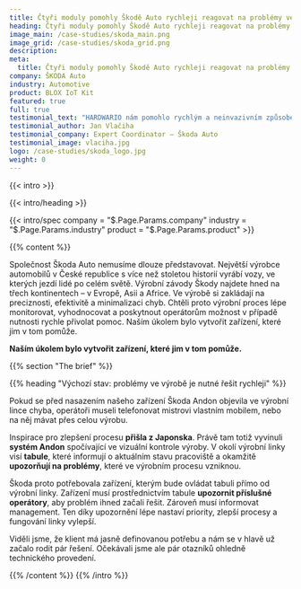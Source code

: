 ```yaml
---
title: Čtyři moduly pomohly Škodě Auto rychleji reagovat na problémy ve výrobě
heading: Čtyři moduly pomohly Škodě Auto rychleji reagovat na problémy ve výrobě
image_main: /case-studies/skoda_main.png
image_grid: /case-studies/skoda_grid.png
description:
meta:
  title: Čtyři moduly pomohly Škodě Auto rychleji reagovat na problémy ve výrobě | HARDWARIO případová studie
company: ŠKODA Auto
industry: Automotive
product: BLOX IoT Kit
featured: true
full: true
testimonial_text: "HARDWARIO nám pomohlo rychlým a neinvazivním způsobem zavést do výroby řešení, díky kterému sledujeme aktuální stav linky a snadno kontrolujeme, zda některý operátor potřebuje pomoc."
testimonial_author: Jan Vlačiha
testimonial_company: Expert Coordinator – Škoda Auto
testimonial_image: vlaciha.jpg
logo: /case-studies/skoda_logo.jpg
weight: 0
---
```


{{< intro >}}

{{< intro/heading >}}

{{< intro/spec company = "$.Page.Params.company" industry = "$.Page.Params.industry" product = "$.Page.Params.product" >}}

{{% content %}}

Společnost Škoda Auto nemusíme dlouze představovat. Největší výrobce automobilů v České republice s více než stoletou historií vyrábí vozy, ve kterých jezdí lidé po celém světě. Výrobní závody Škody najdete hned na třech kontinentech – v Evropě, Asii a Africe. Ve výrobě si zakládají na preciznosti, efektivitě a minimalizaci chyb. Chtěli proto výrobní proces lépe monitorovat, vyhodnocovat a poskytnout operátorům možnost v případě nutnosti rychle přivolat pomoc. Naším úkolem bylo vytvořit zařízení, které jim v tom pomůže.

**Naším úkolem bylo vytvořit zařízení, které jim v tom pomůže.**

{{% section "The brief" %}}

{{% heading "Výchozí stav: problémy ve výrobě je nutné řešit rychleji" %}}

Pokud se před nasazením našeho zařízení Škoda Andon objevila ve výrobní lince chyba, operátoři museli telefonovat mistrovi vlastním mobilem, nebo na něj mávat přes celou výrobu.

Inspirace pro zlepšení procesu **přišla z Japonska**. Právě tam totiž vyvinuli **systém Andon** spočívající ve vizuální kontrole výroby. V okolí výrobní linky visí **tabule**, které informují o aktuálním stavu pracoviště a okamžitě **upozorňují na problémy**, které ve výrobním procesu vzniknou.

Škoda proto potřebovala zařízení, kterým bude ovládat tabuli přímo od výrobní linky. Zařízení musí prostřednictvím tabule **upozornit příslušné operátory**, aby problém ihned začali řešit. Zároveň musí informovat management. Ten díky upozornění lépe nastaví priority, zlepší procesy a fungování linky vylepší.

Viděli jsme, že klient má jasně definovanou potřebu a nám se v hlavě už začalo rodit pár řešení. Očekávali jsme ale pár otazníků ohledně technického provedení.

{{% /content %}}
{{% /intro %}}
